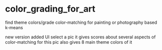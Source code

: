 # color_grading_for_art
find theme colors/grade color-matching for painting or photography based k-means

new version added UI
select a pic 
it gives scores about several aspects of color-matching for this pic
also gives 8 main theme colors of it
